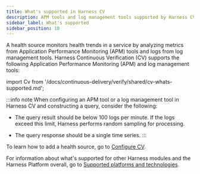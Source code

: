 ```yaml
---
title: What's supported in Harness CV
description: APM tools and log management tools supported by Harness CV.
sidebar_label: What's supported
sidebar_position: 10
---
```


A health source monitors health trends in a service by analyzing metrics from Application Performance Monitoring (APM) tools and logs from log management tools. Harness Continuous Verification (CV) supports the following Application Performance Monitoring (APM) and log management tools:


import Cv from '/docs/continuous-delivery/verify/shared/cv-whats-supported.md';

<Cv />

:::info note
When configuring an APM tool or a log management tool in Harness CV and constructing a query, consider the following:

- The query result should be below 100 logs per minute. If the logs exceed this limit, Harness performs random sampling for processing.

- The query response should be a single time series.
:::

To learn how to add a health source, go to [Configure CV](/docs/category/configure-cv).

For information about what's supported for other Harness modules and the Harness Platform overall, go to [Supported platforms and technologies](/docs/get-started/supported-platforms-and-technologies.md).



